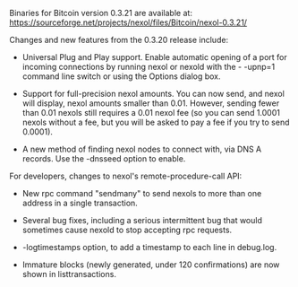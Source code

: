 Binaries for Bitcoin version 0.3.21 are available at:
  https://sourceforge.net/projects/nexol/files/Bitcoin/nexol-0.3.21/

Changes and new features from the 0.3.20 release include:

* Universal Plug and Play support.  Enable automatic opening of a port for incoming connections by running nexol or nexold with the - -upnp=1 command line switch or using the Options dialog box.

* Support for full-precision nexol amounts.  You can now send, and nexol will display, nexol amounts smaller than 0.01.  However, sending fewer than 0.01 nexols still requires a 0.01 nexol fee (so you can send 1.0001 nexols without a fee, but you will be asked to pay a fee if you try to send 0.0001).

* A new method of finding nexol nodes to connect with, via DNS A records. Use the -dnsseed option to enable.

For developers, changes to nexol's remote-procedure-call API:

* New rpc command "sendmany" to send nexols to more than one address in a single transaction.

* Several bug fixes, including a serious intermittent bug that would sometimes cause nexold to stop accepting rpc requests. 

* -logtimestamps option, to add a timestamp to each line in debug.log.

* Immature blocks (newly generated, under 120 confirmations) are now shown in listtransactions.

